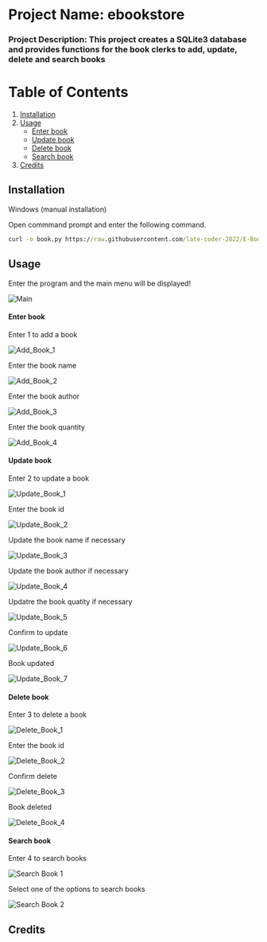 # Project Name: ebookstore

### Project Description: This project creates a SQLite3 database and provides functions for the book clerks to add, update, delete and search books

# Table of Contents
1. [Installation](#installation)
2. [Usage](#usage)
    * [Enter book](#enter-book)
    * [Update book](#update-book)
    * [Delete book](#delete-book)
    * [Search book](#search-book)
3. [Credits](#credits)

## Installation
Windows (manual installation)

Open commmand prompt and enter the following command.

```cmd
curl -o book.py https://raw.githubusercontent.com/late-coder-2022/E-Bookstore/master/book.py
```

## Usage
Enter the program and the main menu will be displayed!

![Main](Screenshot_Main.jpg)

#### Enter book

Enter 1 to add a book

![Add_Book_1](Screenshot_Add_1.jpg)

Enter the book name

![Add_Book_2](Screenshot_Add_2.jpg)

Enter the book author

![Add_Book_3](Screenshot_Add_3.jpg)

Enter the book quantity

![Add_Book_4](Screenshot_Add_4.jpg)

#### Update book

Enter 2 to update a book

![Update_Book_1](Screenshot_Update_1.jpg)

Enter the book id

![Update_Book_2](Screenshot_Update_2.jpg)

Update the book name if necessary

![Update_Book_3](Screenshot_Update_3.jpg)

Update the book author if necessary

![Update_Book_4](Screenshot_Update_4.jpg)

Updatre the book quatity if necessary

![Update_Book_5](Screenshot_Update_5.jpg)

Confirm to update

![Update_Book_6](Screenshot_Update_6.jpg)

Book updated

![Update_Book_7](Screenshot_Update_7.jpg)

#### Delete book

Enter 3 to delete a book

![Delete_Book_1](Screenshot_Delete_1.jpg)

Enter the book id

![Delete_Book_2](Screenshot_Delete_2.jpg)

Confirm delete

![Delete_Book_3](Screenshot_Delete_3.jpg)

Book deleted

![Delete_Book_4](Screenshot_Delete_4.jpg)

#### Search book

Enter 4 to search books

![Search Book 1](Screenshot_Search_1.jpg)

Select one of the options to search books

![Search Book 2](Screenshot_Search_2.jpg)


## Credits


